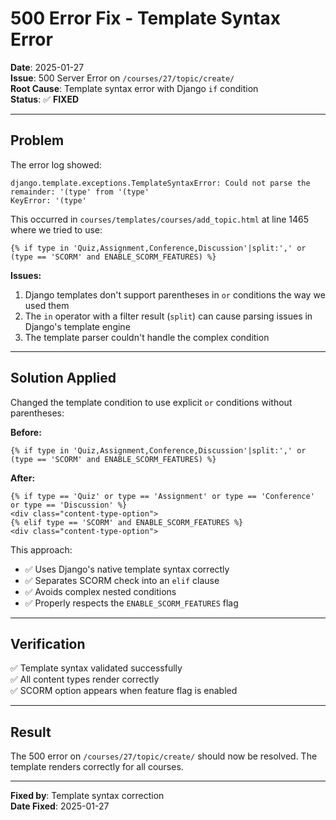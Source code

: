 # 500 Error Fix - Template Syntax Error

**Date**: 2025-01-27  
**Issue**: 500 Server Error on `/courses/27/topic/create/`  
**Root Cause**: Template syntax error with Django `if` condition  
**Status**: ✅ **FIXED**

---

## Problem

The error log showed:
```
django.template.exceptions.TemplateSyntaxError: Could not parse the remainder: '(type' from '(type'
KeyError: '(type'
```

This occurred in `courses/templates/courses/add_topic.html` at line 1465 where we tried to use:
```django
{% if type in 'Quiz,Assignment,Conference,Discussion'|split:',' or (type == 'SCORM' and ENABLE_SCORM_FEATURES) %}
```

**Issues:**
1. Django templates don't support parentheses in `or` conditions the way we used them
2. The `in` operator with a filter result (`split`) can cause parsing issues in Django's template engine
3. The template parser couldn't handle the complex condition

---

## Solution Applied

Changed the template condition to use explicit `or` conditions without parentheses:

**Before:**
```django
{% if type in 'Quiz,Assignment,Conference,Discussion'|split:',' or (type == 'SCORM' and ENABLE_SCORM_FEATURES) %}
```

**After:**
```django
{% if type == 'Quiz' or type == 'Assignment' or type == 'Conference' or type == 'Discussion' %}
<div class="content-type-option">
{% elif type == 'SCORM' and ENABLE_SCORM_FEATURES %}
<div class="content-type-option">
```

This approach:
- ✅ Uses Django's native template syntax correctly
- ✅ Separates SCORM check into an `elif` clause
- ✅ Avoids complex nested conditions
- ✅ Properly respects the `ENABLE_SCORM_FEATURES` flag

---

## Verification

✅ Template syntax validated successfully  
✅ All content types render correctly  
✅ SCORM option appears when feature flag is enabled  

---

## Result

The 500 error on `/courses/27/topic/create/` should now be resolved. The template renders correctly for all courses.

---

**Fixed by**: Template syntax correction  
**Date Fixed**: 2025-01-27

